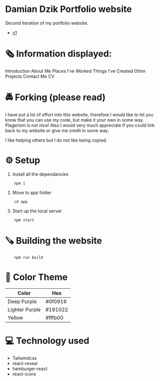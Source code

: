 # Damian Dzik Portfolio website

Second iteration of my portfolio website.
- [v1](https://github.com/ddzik19/portfolio-website-v1)

# 🗞 Information displayed:

Introduction
About Me
Places I've Worked
Things I've Created
Other Projects
Contact Me
CV

# 🚔 Forking (please read)

I have put a lot of effort into this website, therefore I would like to let you know that you can use my code, but make it your own in some way. Plagerism is not nice! Also I would very much appreciate if you could link back to my website or give me credit in some way.

I like helping others but I do not like being copied.

# ⚙️ Setup 

1. Install all the dependancies

```
    npm i
```

2. Move to app folder

```
    cd app
```

3. Start up the local server

```
    npm start
```

# 🪚 Building the website

```
    npm run build
```

# 🌈 Color Theme

| Color          | Hex     |
| -------------- | ------- |
| Deep Purple    | #0f0916 |
| Lighter Purple | #191022 |
| Yellow         | #fffb00 |

# 💻 Technology used

- Tailwindcss
- react-reveal
- hamburger-react
- react-icons
